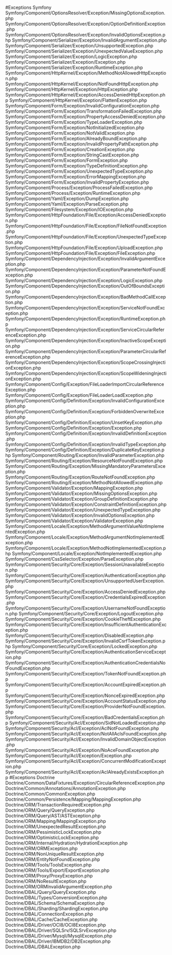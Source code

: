 #Exceptions Symfony 
Symfony/Component/OptionsResolver/Exception/MissingOptionsException.php
Symfony/Component/OptionsResolver/Exception/OptionDefinitionException.php
Symfony/Component/OptionsResolver/Exception/InvalidOptionsException.php
Symfony/Component/Serializer/Exception/InvalidArgumentException.php
Symfony/Component/Serializer/Exception/UnsupportedException.php
Symfony/Component/Serializer/Exception/UnexpectedValueException.php
Symfony/Component/Serializer/Exception/LogicException.php
Symfony/Component/Serializer/Exception/Exception.php
Symfony/Component/Serializer/Exception/RuntimeException.php
Symfony/Component/HttpKernel/Exception/MethodNotAllowedHttpException.php
Symfony/Component/HttpKernel/Exception/NotFoundHttpException.php
Symfony/Component/HttpKernel/Exception/HttpException.php
Symfony/Component/HttpKernel/Exception/AccessDeniedHttpException.php
Symfony/Component/HttpKernel/Exception/FlattenException.php
Symfony/Component/Form/Exception/InvalidConfigurationException.php
Symfony/Component/Form/Exception/TransformationFailedException.php
Symfony/Component/Form/Exception/PropertyAccessDeniedException.php
Symfony/Component/Form/Exception/TypeLoaderException.php
Symfony/Component/Form/Exception/NotInitializedException.php
Symfony/Component/Form/Exception/NotValidException.php
Symfony/Component/Form/Exception/AlreadyBoundException.php
Symfony/Component/Form/Exception/InvalidPropertyPathException.php
Symfony/Component/Form/Exception/CreationException.php
Symfony/Component/Form/Exception/StringCastException.php
Symfony/Component/Form/Exception/FormException.php
Symfony/Component/Form/Exception/TypeDefinitionException.php
Symfony/Component/Form/Exception/UnexpectedTypeException.php
Symfony/Component/Form/Exception/ErrorMappingException.php
Symfony/Component/Form/Exception/InvalidPropertyException.php
Symfony/Component/Process/Exception/ProcessFailedException.php
Symfony/Component/Process/Exception/RuntimeException.php
Symfony/Component/Yaml/Exception/DumpException.php
Symfony/Component/Yaml/Exception/ParseException.php
Symfony/Component/Filesystem/Exception/IOException.php
Symfony/Component/HttpFoundation/File/Exception/AccessDeniedException.php
Symfony/Component/HttpFoundation/File/Exception/FileNotFoundException.php
Symfony/Component/HttpFoundation/File/Exception/UnexpectedTypeException.php
Symfony/Component/HttpFoundation/File/Exception/UploadException.php
Symfony/Component/HttpFoundation/File/Exception/FileException.php
Symfony/Component/DependencyInjection/Exception/InvalidArgumentException.php
Symfony/Component/DependencyInjection/Exception/ParameterNotFoundException.php
Symfony/Component/DependencyInjection/Exception/LogicException.php
Symfony/Component/DependencyInjection/Exception/OutOfBoundsException.php
Symfony/Component/DependencyInjection/Exception/BadMethodCallException.php
Symfony/Component/DependencyInjection/Exception/ServiceNotFoundException.php
Symfony/Component/DependencyInjection/Exception/RuntimeException.php
Symfony/Component/DependencyInjection/Exception/ServiceCircularReferenceException.php
Symfony/Component/DependencyInjection/Exception/InactiveScopeException.php
Symfony/Component/DependencyInjection/Exception/ParameterCircularReferenceException.php
Symfony/Component/DependencyInjection/Exception/ScopeCrossingInjectionException.php
Symfony/Component/DependencyInjection/Exception/ScopeWideningInjectionException.php
Symfony/Component/Config/Exception/FileLoaderImportCircularReferenceException.php
Symfony/Component/Config/Exception/FileLoaderLoadException.php
Symfony/Component/Config/Definition/Exception/InvalidConfigurationException.php
Symfony/Component/Config/Definition/Exception/ForbiddenOverwriteException.php
Symfony/Component/Config/Definition/Exception/UnsetKeyException.php
Symfony/Component/Config/Definition/Exception/Exception.php
Symfony/Component/Config/Definition/Exception/InvalidDefinitionException.php
Symfony/Component/Config/Definition/Exception/InvalidTypeException.php
Symfony/Component/Config/Definition/Exception/DuplicateKeyException.php
Symfony/Component/Routing/Exception/InvalidParameterException.php
Symfony/Component/Routing/Exception/ResourceNotFoundException.php
Symfony/Component/Routing/Exception/MissingMandatoryParametersException.php
Symfony/Component/Routing/Exception/RouteNotFoundException.php
Symfony/Component/Routing/Exception/MethodNotAllowedException.php
Symfony/Component/Validator/Exception/MappingException.php
Symfony/Component/Validator/Exception/MissingOptionsException.php
Symfony/Component/Validator/Exception/GroupDefinitionException.php
Symfony/Component/Validator/Exception/ConstraintDefinitionException.php
Symfony/Component/Validator/Exception/UnexpectedTypeException.php
Symfony/Component/Validator/Exception/InvalidOptionsException.php
Symfony/Component/Validator/Exception/ValidatorException.php
Symfony/Component/Locale/Exception/MethodArgumentValueNotImplementedException.php
Symfony/Component/Locale/Exception/MethodArgumentNotImplementedException.php
Symfony/Component/Locale/Exception/MethodNotImplementedException.php
Symfony/Component/Locale/Exception/NotImplementedException.php
Symfony/Component/CssSelector/Exception/ParseException.php
Symfony/Component/Security/Core/Exception/SessionUnavailableException.php
Symfony/Component/Security/Core/Exception/AuthenticationException.php
Symfony/Component/Security/Core/Exception/UnsupportedUserException.php
Symfony/Component/Security/Core/Exception/AccessDeniedException.php
Symfony/Component/Security/Core/Exception/CredentialsExpiredException.php
Symfony/Component/Security/Core/Exception/UsernameNotFoundException.php
Symfony/Component/Security/Core/Exception/LogoutException.php
Symfony/Component/Security/Core/Exception/CookieTheftException.php
Symfony/Component/Security/Core/Exception/InsufficientAuthenticationException.php
Symfony/Component/Security/Core/Exception/DisabledException.php
Symfony/Component/Security/Core/Exception/InvalidCsrfTokenException.php
Symfony/Component/Security/Core/Exception/LockedException.php
Symfony/Component/Security/Core/Exception/AuthenticationServiceException.php
Symfony/Component/Security/Core/Exception/AuthenticationCredentialsNotFoundException.php
Symfony/Component/Security/Core/Exception/TokenNotFoundException.php
Symfony/Component/Security/Core/Exception/AccountExpiredException.php
Symfony/Component/Security/Core/Exception/NonceExpiredException.php
Symfony/Component/Security/Core/Exception/AccountStatusException.php
Symfony/Component/Security/Core/Exception/ProviderNotFoundException.php
Symfony/Component/Security/Core/Exception/BadCredentialsException.php
Symfony/Component/Security/Acl/Exception/SidNotLoadedException.php
Symfony/Component/Security/Acl/Exception/AclNotFoundException.php
Symfony/Component/Security/Acl/Exception/NotAllAclsFoundException.php
Symfony/Component/Security/Acl/Exception/InvalidDomainObjectException.php
Symfony/Component/Security/Acl/Exception/NoAceFoundException.php
Symfony/Component/Security/Acl/Exception/Exception.php
Symfony/Component/Security/Acl/Exception/ConcurrentModificationException.php
Symfony/Component/Security/Acl/Exception/AclAlreadyExistsException.php
#Exceptions Doctrine
Doctrine/Common/DataFixtures/Exception/CircularReferenceException.php
Doctrine/Common/Annotations/AnnotationException.php
Doctrine/Common/CommonException.php
Doctrine/Common/Persistence/Mapping/MappingException.php
Doctrine/ORM/TransactionRequiredException.php
Doctrine/ORM/Query/QueryException.php
Doctrine/ORM/Query/AST/ASTException.php
Doctrine/ORM/Mapping/MappingException.php
Doctrine/ORM/UnexpectedResultException.php
Doctrine/ORM/PessimisticLockException.php
Doctrine/ORM/OptimisticLockException.php
Doctrine/ORM/Internal/Hydration/HydrationException.php
Doctrine/ORM/ORMException.php
Doctrine/ORM/NonUniqueResultException.php
Doctrine/ORM/EntityNotFoundException.php
Doctrine/ORM/Tools/ToolsException.php
Doctrine/ORM/Tools/Export/ExportException.php
Doctrine/ORM/Proxy/ProxyException.php
Doctrine/ORM/NoResultException.php
Doctrine/ORM/ORMInvalidArgumentException.php
Doctrine/DBAL/Query/QueryException.php
Doctrine/DBAL/Types/ConversionException.php
Doctrine/DBAL/Schema/SchemaException.php
Doctrine/DBAL/Sharding/ShardingException.php
Doctrine/DBAL/ConnectionException.php
Doctrine/DBAL/Cache/CacheException.php
Doctrine/DBAL/Driver/OCI8/OCI8Exception.php
Doctrine/DBAL/Driver/SQLSrv/SQLSrvException.php
Doctrine/DBAL/Driver/Mysqli/MysqliException.php
Doctrine/DBAL/Driver/IBMDB2/DB2Exception.php
Doctrine/DBAL/DBALException.php